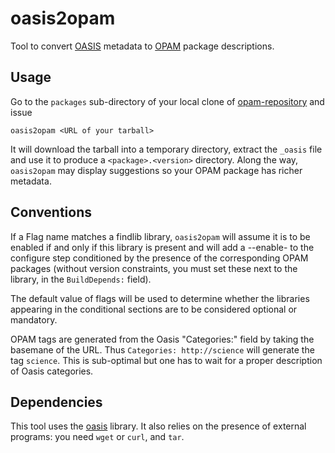 oasis2opam
==========

Tool to convert [OASIS](https://github.com/ocaml/oasis) metadata to
[OPAM](https://github.com/OCamlPro/opam) package descriptions.

Usage
-----

Go to the `packages` sub-directory of your local clone of
[opam-repository](https://github.com/OCamlPro/opam-repository) and
issue

    oasis2opam <URL of your tarball>

It will download the tarball into a temporary directory, extract the
`_oasis` file and use it to produce a `<package>.<version>` directory.
Along the way, `oasis2opam` may display suggestions so your OPAM
package has richer metadata.

Conventions
-----------

If a Flag name matches a findlib library, ``oasis2opam`` will assume
it is to be enabled if and only if this library is present and will
add a --enable-<flag> to the configure step conditioned by the
presence of the corresponding OPAM packages (without version
constraints, you must set these next to the library, in the
``BuildDepends:`` field).

The default value of flags will be used to determine whether the
libraries appearing in the conditional sections are to be considered
optional or mandatory.

OPAM tags are generated from the Oasis "Categories:" field by taking
the basemane of the URL.  Thus ``Categories: http://science`` will
generate the tag ``science``.  This is sub-optimal but one has to wait
for a proper description of Oasis categories.


Dependencies
------------

This tool uses the [oasis](https://github.com/ocaml/oasis) library.
It also relies on the presence of external programs: you need `wget`
or `curl`, and `tar`.
